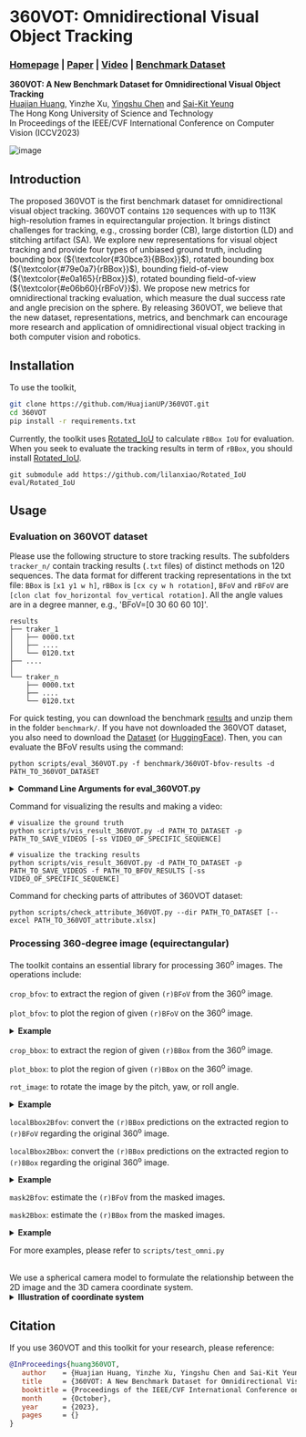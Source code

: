 # 360VOT: Omnidirectional Visual Object Tracking
### [Homepage](https://360vot.hkustvgd.com/) | [Paper](https://arxiv.org/abs/2307.14630) | [Video](https://youtu.be/PKAVzyGBJMw) | [Benchmark Dataset](https://360vot.hkustvgd.com/download)

**360VOT: A New Benchmark Dataset for Omnidirectional Visual Object Tracking** <br>
[Huajian Huang](https://huajianup.github.io), Yinzhe Xu, [Yingshu Chen](https://chenyingshu.github.io) and [Sai-Kit Yeung](https://saikit.org/) <br>
The Hong Kong University of Science and Technology <br>
In Proceedings of the IEEE/CVF International Conference on Computer Vision (ICCV2023) <br>


![image](asset/teaser.jpg "360VOT")

## Introduction
The proposed 360VOT is the first benchmark dataset for omnidirectional visual object tracking. 360VOT contains `120` sequences with up to 113K high-resolution frames in equirectangular projection. It brings distinct challenges for tracking, e.g., crossing border (CB), large distortion (LD) and stitching artifact (SA). We explore new representations for visual object tracking and provide four types of unbiased ground truth, including bounding box (${\textcolor{#30bce3}{BBox}}$), rotated bounding box (${\textcolor{#79e0a7}{rBBox}}$), bounding field-of-view (${\textcolor{#e0a165}{rBBox}}$), rotated bounding field-of-view (${\textcolor{#e06b60}{rBFoV}}$). We propose new metrics for omnidirectional tracking evaluation, which measure the dual success rate and angle precision on the sphere. By releasing 360VOT, we believe that the new dataset, representations, metrics, and benchmark can encourage more research and application of omnidirectional visual object tracking in both computer vision and robotics.

## Installation
To use the toolkit,
```Bash
git clone https://github.com/HuajianUP/360VOT.git
cd 360VOT
pip install -r requirements.txt
```

Currently, the toolkit uses [Rotated_IoU](https://github.com/lilanxiao/Rotated_IoU) to calculate `rBBox IoU` for evaluation. When you seek to evaluate the tracking results in term of `rBBox`, you should install [Rotated_IoU](https://github.com/lilanxiao/Rotated_IoU).
```
git submodule add https://github.com/lilanxiao/Rotated_IoU eval/Rotated_IoU
```

## Usage

### Evaluation on 360VOT dataset
Please use the following structure to store tracking results. The subfolders `tracker_n/` contain tracking results (`.txt` files) of distinct methods on 120 sequences. The data format for different tracking representations in the txt file: `BBox` is `[x1 y1 w h]`, `rBBox` is `[cx cy w h rotation]`, `BFoV` and `rBFoV` are `[clon clat fov_horizontal fov_vertical rotation]`. All the angle values are in a degree manner, e.g., 'BFoV=[0 30 60 60 10]'.

```
results
├── traker_1
│   ├── 0000.txt
│   ├── ....
│   └── 0120.txt
├── ....
│
└── traker_n
    ├── 0000.txt
    ├── ....
    └── 0120.txt
```

For quick testing, you can download the benchmark [results](https://hkustconnect-my.sharepoint.com/:u:/g/personal/hhuangbg_connect_ust_hk/EV8bjxyaFXVMtByTf95ttWIB4IQSRz3qfM9zZ-NCzFIbrQ?e=XgqgHQ) and unzip them in the folder `benchmark/`. If you have not downloaded the 360VOT dataset, you also need to download the [Dataset](https://360vot.hkustvgd.com/download) (or [HuggingFace](https://huggingface.co/datasets/xuyzshaun/360VOTS)). Then, you can evaluate the BFoV results using the command:

```
python scripts/eval_360VOT.py -f benchmark/360VOT-bfov-results -d PATH_TO_360VOT_DATASET
```



<details>
<summary><span style="font-weight: bold;">Command Line Arguments for eval_360VOT.py</span></summary>

| Args             | Meaning       |
| :-------------: | ------------- |
| -d / --dataset_dir| Path to 360VOT dataset. |
| -b / --bbox_dir   | Specify the path to the bbox results when you evaluate the results in bbox. |
| -rb / --rbbox_dir | Specify the path to the rbbox results when you evaluate the results in rbbox. |
| -f / --bfov_dir   | Specify the path to the bfov results when you evaluate the results in bfov. |
| -rf / --rbbox_dir | Specify the path to the rbfov results when you evaluate the results in rbfov. |
| -a / --attribute | Specify the path to the 360VOT_attribute.xlsx, when you evaluate the results regarding different attributes. |
| -v / --show_video_level | Print metrics in detail. |
| -p / --plot_curve | Plot the curves of metrics. |
| -s / --save_path | Specify the path to save the figure of metrics. |

</details>

Command for visualizing the results and making a video:
```
# visualize the ground truth
python scripts/vis_result_360VOT.py -d PATH_TO_DATASET -p PATH_TO_SAVE_VIDEOS [-ss VIDEO_OF_SPECIFIC_SEQUENCE]

# visualize the tracking results
python scripts/vis_result_360VOT.py -d PATH_TO_DATASET -p PATH_TO_SAVE_VIDEOS -f PATH_TO_BFOV_RESULTS [-ss VIDEO_OF_SPECIFIC_SEQUENCE]
```

Command for checking parts of attributes of 360VOT dataset:
```
python scripts/check_attribute_360VOT.py --dir PATH_TO_DATASET [--excel PATH_TO_360VOT_attribute.xlsx]
```
### Processing 360-degree image (equirectangular)
The toolkit contains an essential library for processing 360<sup>o</sup> images. The operations include:

`crop_bfov`: to extract the region of given `(r)BFoV` from the 360<sup>o</sup> image.

`plot_bfov`: to plot the region of given `(r)BFoV` on the 360<sup>o</sup> image.

<details>
<summary><span style="font-weight: bold;">Example</span></summary>
    
![image](asset/comparison_of_bfov.jpg)
    
</details>

`crop_bbox`: to extract the region of given `(r)BBox` from the 360<sup>o</sup> image.

`plot_bbox`: to plot the region of given `(r)BBox` on the 360<sup>o</sup> image.

`rot_image`: to rotate the image by the pitch, yaw, or roll angle. 
<details>
<summary><span style="font-weight: bold;">Example</span></summary>
 
![image](asset/rotating_360_image.jpg)
    
</details>

`localBbox2Bfov`: convert the `(r)BBox` predictions on the extracted region to `(r)BFoV` regarding the original 360<sup>o</sup> image.

`localBbox2Bbox`: convert the `(r)BBox` predictions on the extracted region to `(r)BBox` regarding the original 360<sup>o</sup> image.
<details>
<summary><span style="font-weight: bold;">Example</span></summary>
 
![image](asset/360VOT_framework.jpg "framework")

</details>

`mask2Bfov`: estimate the `(r)BFoV` from the masked images.

`mask2Bbox`: estimate the `(r)BBox` from the masked images.
<details>
<summary><span style="font-weight: bold;">Example</span></summary>
 
![image](asset/mask2anno.jpg "mask2anno")

</details>

For more examples, please refer to `scripts/test_omni.py`

<br>
We use a spherical camera model to formulate the relationship between the 2D image and the 3D camera coordinate system. 
<details>
<summary><span style="font-weight: bold;">Illustration of coordinate system</span></summary>
 
<img src="asset/coordinate.jpg" alt="coordinate system" width="80%"/>

Image Credit: [360VO](https://huajianup.github.io/research/360VO/)
</details>


## Citation
If you use 360VOT and this toolkit for your research, please reference:
```bibtex
@InProceedings{huang360VOT,
   author    = {Huajian Huang, Yinzhe Xu, Yingshu Chen and Sai-Kit Yeung},
   title     = {360VOT: A New Benchmark Dataset for Omnidirectional Visual Object Tracking},
   booktitle = {Proceedings of the IEEE/CVF International Conference on Computer Vision (ICCV)},
   month     = {October},
   year      = {2023},
   pages     = {}
}
```
 
